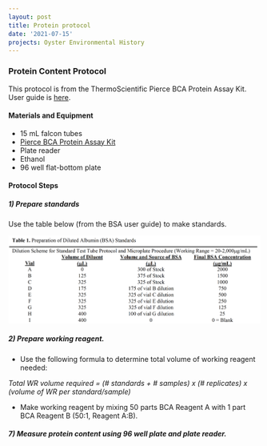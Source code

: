 ```yaml
---
layout: post
title: Protein protocol
date: '2021-07-15'
projects: Oyster Environmental History  
---
```


### Protein Content Protocol

This protocol is from the ThermoScientific Pierce BCA Protein Assay Kit. User guide is [here](https://www.thermofisher.com/document-connect/document-connect.html?url=https%3A%2F%2Fassets.thermofisher.com%2FTFS-Assets%2FLSG%2Fmanuals%2FMAN0011430_Pierce_BCA_Protein_Asy_UG.pdf&title=VXNlciBHdWlkZTogUGllcmNlIEJDQSBQcm90ZWluIEFzc2F5IEtpdA==). 

#### Materials and Equipment 
- 15 mL falcon tubes
- [Pierce BCA Protein Assay Kit](https://www.thermofisher.com/order/catalog/product/23225#/23225)
- Plate reader
- Ethanol
- 96 well flat-bottom plate

#### Protocol Steps 

##### 1) Prepare standards 

Use the table below (from the BSA user guide) to make standards.

![](https://github.com/JillAshey/Oysters_EnvHistory/blob/main/images/BSA_ProteinStandards.jpeg?raw=true)

##### 2) Prepare working reagent.  

- Use the following formula to determine total volume of working reagent needed: 

*Total WR volume required = (# standards + # samples) x (# replicates) x (volume of WR per standard/sample)*

- Make working reagent by mixing 50 parts BCA Reagent A with 1 part BCA Reagent B (50:1, Reagent A:B).

##### 7) Measure protein content using 96 well plate and plate reader. 
